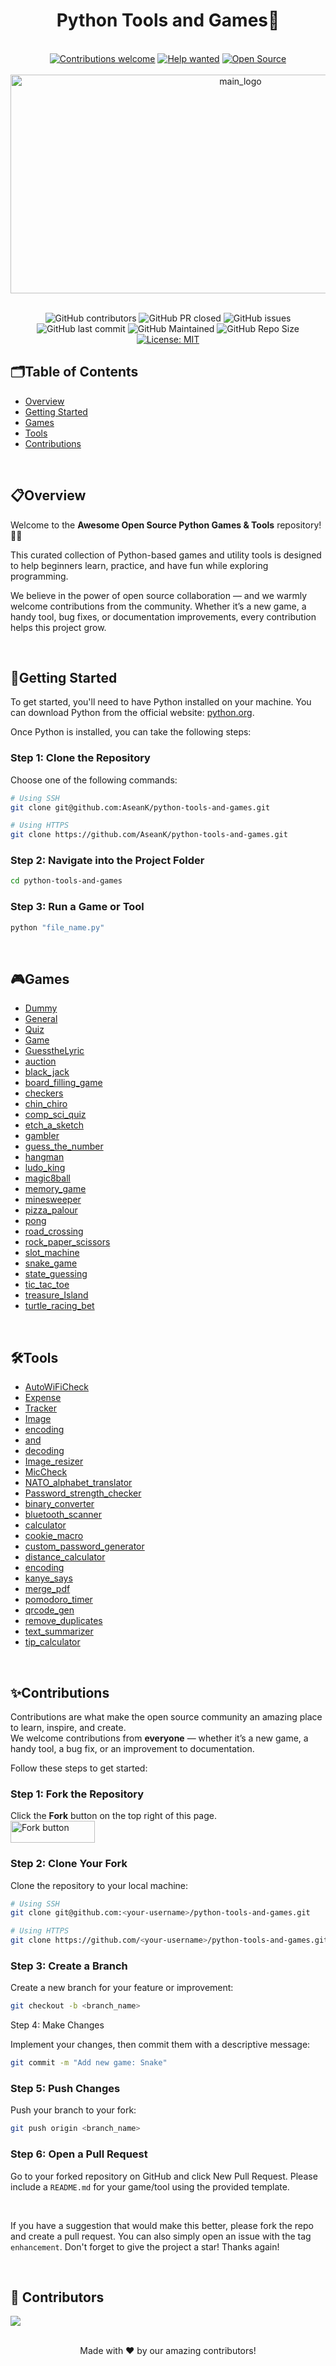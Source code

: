 
<h1 align="center">Python Tools and Games🐍</h1>
<br />
<!----------------Badge-------------->
<div align="center">

<a href="https://github.com/AseanK/python-tools-and-games/issues" target="_blank">
<img src="https://img.shields.io/badge/Contributions-Welcome-3776AB?style=for-the-badge&logo=github" alt="Contributions welcome" /></a>
<a href="https://github.com/AseanK/python-tools-and-games/issues?q=is%3Aissue+is%3Aopen+label%3A%22help+wanted%22" target="_blank">
  <img src="https://img.shields.io/badge/Help%20Wanted-FFD43B?style=for-the-badge&logo=github" alt="Help wanted" /></a>
<a href="https://github.com/AseanK/python-tools-and-games" target="_blank">
  <img src="https://img.shields.io/badge/Open%20Source-2B2D42?style=for-the-badge&logo=python&logoColor=white" alt="Open Source" /></a>

</div>
<!----------------Badge END-------------->

<br />

<!----------------Main Logo--------------->
<div align="center">
  <img src="https://github.com/user-attachments/assets/cf0904b9-91ae-435b-b725-5aaaf76b53f7" width = "720px" height = "350px" alt="main_logo" />
</div>
<!----------------Main Logo Ends--------------->

<br />

  <!----------------Badge-------------->
<div align="center">
 
![GitHub contributors](https://img.shields.io/github/contributors/AseanK/python-tools-and-games?style=flat&color=3776AB)
![GitHub PR closed](https://img.shields.io/github/issues-pr-closed-raw/AseanK/python-tools-and-games?style=flat&color=2B2D42)
![GitHub issues](https://img.shields.io/github/issues-raw/AseanK/python-tools-and-games?style=flat&color=3776AB)
![GitHub last commit](https://img.shields.io/github/last-commit/AseanK/python-tools-and-games?style=flat&color=2B2D42)
![GitHub Maintained](https://img.shields.io/badge/maintained-yes-FFD43B.svg?style=flat)
![GitHub Repo Size](https://img.shields.io/github/repo-size/AseanK/python-tools-and-games?style=flat&color=2B2D42)
[![License: MIT](https://img.shields.io/badge/License-MIT-FFD43B.svg)](https://opensource.org/licenses/MIT)

</div>
  <!----------------Badge END-------------->


## 🗂️Table of Contents
- [Overview](#overview)
- [Getting Started](#-getting-started)
- [Games](#-games)
- [Tools](#️-tools)
- [Contributions](#contributions)

<br />

## 📋Overview
Welcome to the **Awesome Open Source Python Games & Tools** repository! 🐍🚀 

This curated collection of Python-based games and utility tools is designed to help beginners learn, practice, and have fun while exploring programming. 

We believe in the power of open source collaboration — and we warmly welcome contributions from the community. Whether it’s a new game, a handy tool, bug fixes, or documentation improvements, every contribution helps this project grow. 

<br />

## 🍄Getting Started 
To get started, you'll need to have Python installed on your machine. You can download Python from the official website: [python.org](https://www.python.org/).

Once Python is installed, you can take the following steps:

### Step 1: Clone the Repository  
Choose one of the following commands:  

```bash
# Using SSH
git clone git@github.com:AseanK/python-tools-and-games.git

# Using HTTPS
git clone https://github.com/AseanK/python-tools-and-games.git

```

### Step 2: Navigate into the Project Folder

```bash
cd python-tools-and-games
```

### Step 3: Run a Game or Tool

```bash
python "file_name.py"
```
<br />

## 🎮Games
<!--GAMES_START-->

- [Dummy](Games/Dummy)
- [General](Games/General)
- [Quiz](Quiz)
- [Game](Game)
- [GuesstheLyric](Games/GuesstheLyric)
- [auction](Games/auction)
- [black_jack](Games/black_jack)
- [board_filling_game](Games/board_filling_game)
- [checkers](Games/checkers)
- [chin_chiro](Games/chin_chiro)
- [comp_sci_quiz](Games/comp_sci_quiz)
- [etch_a_sketch](Games/etch_a_sketch)
- [gambler](Games/gambler)
- [guess_the_number](Games/guess_the_number)
- [hangman](Games/hangman)
- [ludo_king](Games/ludo_king)
- [magic8ball](Games/magic8ball)
- [memory_game](Games/memory_game)
- [minesweeper](Games/minesweeper)
- [pizza_palour](Games/pizza_palour)
- [pong](Games/pong)
- [road_crossing](Games/road_crossing)
- [rock_paper_scissors](Games/rock_paper_scissors)
- [slot_machine](Games/slot_machine)
- [snake_game](Games/snake_game)
- [state_guessing](Games/state_guessing)
- [tic_tac_toe](Games/tic_tac_toe)
- [treasure_Island](Games/treasure_Island)
- [turtle_racing_bet](Games/turtle_racing_bet)
<!--GAMES_END-->
<br />


## 🛠️Tools
<!--TOOLS_START-->

- [AutoWiFiCheck](Tools/AutoWiFiCheck)
- [Expense](Tools/Expense)
- [Tracker](Tracker)
- [Image](Tools/Image)
- [encoding](encoding)
- [and](and)
- [decoding](decoding)
- [Image_resizer](Tools/Image_resizer)
- [MicCheck](Tools/MicCheck)
- [NATO_alphabet_translator](Tools/NATO_alphabet_translator)
- [Password_strength_checker](Tools/Password_strength_checker)
- [binary_converter](Tools/binary_converter)
- [bluetooth_scanner](Tools/bluetooth_scanner)
- [calculator](Tools/calculator)
- [cookie_macro](Tools/cookie_macro)
- [custom_password_generator](Tools/custom_password_generator)
- [distance_calculator](Tools/distance_calculator)
- [encoding](Tools/encoding)
- [kanye_says](Tools/kanye_says)
- [merge_pdf](Tools/merge_pdf)
- [pomodoro_timer](Tools/pomodoro_timer)
- [qrcode_gen](Tools/qrcode_gen)
- [remove_duplicates](Tools/remove_duplicates)
- [text_summarizer](Tools/text_summarizer)
- [tip_calculator](Tools/tip_calculator)
<!--TOOLS_END-->

<br />

## ✨Contributions
Contributions are what make the open source community an amazing place to learn, inspire, and create.  
We welcome contributions from **everyone** — whether it’s a new game, a handy tool, a bug fix, or an improvement to documentation.  

Follow these steps to get started:

### Step 1: Fork the Repository
Click the **Fork** button on the top right of this page.  
<img src="/images/fork.png" width="135" height="35" alt="Fork button">

### Step 2: Clone Your Fork
Clone the repository to your local machine:

```bash
# Using SSH
git clone git@github.com:<your-username>/python-tools-and-games.git

# Using HTTPS
git clone https://github.com/<your-username>/python-tools-and-games.git
```

### Step 3: Create a Branch

Create a new branch for your feature or improvement:
```bash
git checkout -b <branch_name>
```
Step 4: Make Changes

Implement your changes, then commit them with a descriptive message:

```bash
git commit -m "Add new game: Snake"
```

### Step 5: Push Changes

Push your branch to your fork:

```bash
git push origin <branch_name>
```

### Step 6: Open a Pull Request

Go to your forked repository on GitHub and click New Pull Request.
Please include a `README.md` for your game/tool using the provided template.

<br />

If you have a suggestion that would make this better, please fork the repo and create a pull request. You can also simply open an issue with the tag `enhancement`.
Don't forget to give the project a star! Thanks again!

<br />

## :raised_hands: Contributors

<a href="https://github.com/AseanK/python-tools-and-games/graphs/contributors">
  <img src="https://contrib.rocks/image?repo=AseanK/python-tools-and-games" />
</a>

<br />
<br />

<p align="center">Made with ❤️ by our amazing contributors!</p>
